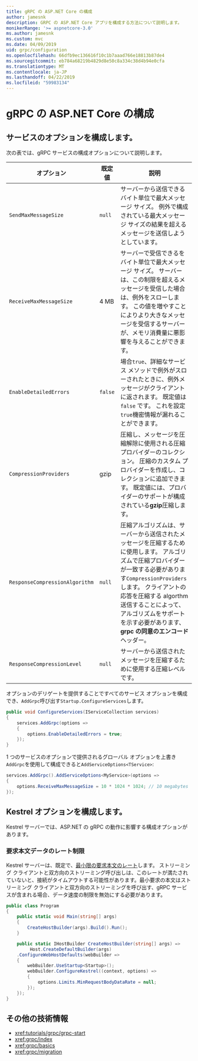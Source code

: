 ```yaml
---
title: gRPC の ASP.NET Core の構成
author: jamesnk
description: GRPC の ASP.NET Core アプリを構成する方法について説明します。
monikerRange: '>= aspnetcore-3.0'
ms.author: jamesnk
ms.custom: mvc
ms.date: 04/09/2019
uid: grpc/configuration
ms.openlocfilehash: 66dfb9ec136616f10c1b7aaad766e18813b87de4
ms.sourcegitcommit: eb784a68219b4829d8e50c8a334c38d4b94e0cfa
ms.translationtype: MT
ms.contentlocale: ja-JP
ms.lasthandoff: 04/22/2019
ms.locfileid: "59983134"
---
```

# <a name="grpc-for-aspnet-core-configuration"></a>gRPC の ASP.NET Core の構成

## <a name="configure-services-options"></a>サービスのオプションを構成します。

次の表では、gRPC サービスの構成オプションについて説明します。

| オプション | 既定値 | 説明 |
| ------ | ------------- | ----------- |
| `SendMaxMessageSize` | `null` | サーバーから送信できるバイト単位で最大メッセージ サイズ。 例外で構成されている最大メッセージ サイズの結果を超えるメッセージを送信しようとしています。 |
| `ReceiveMaxMessageSize` | 4 MB | サーバーで受信できるをバイト単位で最大メッセージ サイズ。 サーバーは、この制限を超えるメッセージを受信した場合は、例外をスローします。 この値を増やすことによりより大きなメッセージを受信するサーバーが、メモリ消費量に悪影響を与えることができます。 |
| `EnableDetailedErrors` | `false` | 場合`true`、詳細なサービス メソッドで例外がスローされたときに、例外メッセージがクライアントに返されます。 既定値は `false` です。 これを設定`true`機密情報が漏れることができます。 |
| `CompressionProviders` | gzip | 圧縮し、メッセージを圧縮解除に使用される圧縮プロバイダーのコレクション。 圧縮のカスタム プロバイダーを作成し、コレクションに追加できます。 既定値には、プロバイダーのサポートが構成されている**gzip**圧縮します。 |
| `ResponseCompressionAlgorithm` | `null` | 圧縮アルゴリズムは、サーバーから送信されたメッセージを圧縮するために使用します。 アルゴリズムで圧縮プロバイダーが一致する必要があります`CompressionProviders`します。 クライアントの応答を圧縮する algorthm 送信することによって、アルゴリズムをサポートを示す必要があります、 **grpc の同意のエンコード**ヘッダー。 |
| `ResponseCompressionLevel` | `null` | サーバーから送信されたメッセージを圧縮するために使用する圧縮レベルです。 |

オプションのデリゲートを提供することですべてのサービス オプションを構成でき、`AddGrpc`呼び出す`Startup.ConfigureServices`します。

```csharp
public void ConfigureServices(IServiceCollection services)
{
    services.AddGrpc(options =>
    {
        options.EnableDetailedErrors = true;
    });
}
```

1 つのサービスのオプションで提供されるグローバル オプションを上書き`AddGrpc`を使用して構成できると`AddServiceOptions<TService>`:

```csharp
services.AddGrpc().AddServiceOptions<MyService>(options =>
{
    options.ReceiveMaxMessageSize = 10 * 1024 * 1024; // 10 megabytes
});
```

## <a name="configure-kestrel-options"></a>Kestrel オプションを構成します。

Kestrel サーバーでは、ASP.NET の gRPC の動作に影響する構成オプションがあります。

### <a name="request-body-data-rate-limit"></a>要求本文データのレート制限

Kestrel サーバーは、既定で、[最小限の要求本文のレート](
<xref:Microsoft.AspNetCore.Server.Kestrel.Core.KestrelServerLimits.MinRequestBodyDataRate>)します。 ストリーミング クライアントと双方向のストリーミング呼び出しは、このレートが満たされていないと、接続がタイムアウトする可能性があります。最小要求の本文はストリーミング クライアントと双方向のストリーミングを呼び出す、gRPC サービスが含まれる場合、データ速度の制限を無効にする必要があります。

```csharp
public class Program
{
    public static void Main(string[] args)
    {
        CreateHostBuilder(args).Build().Run();
    }

    public static IHostBuilder CreateHostBuilder(string[] args) =>
         Host.CreateDefaultBuilder(args)
    .ConfigureWebHostDefaults(webBuilder =>
    {
        webBuilder.UseStartup<Startup>();
        webBuilder.ConfigureKestrel((context, options) =>
        {
            options.Limits.MinRequestBodyDataRate = null;
        });
    });
}
```

## <a name="additional-resources"></a>その他の技術情報

* <xref:tutorials/grpc/grpc-start>
* <xref:grpc/index>
* <xref:grpc/basics>
* <xref:grpc/migration>
